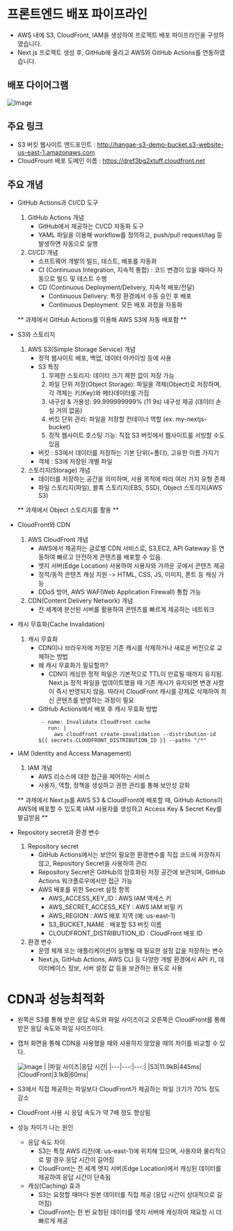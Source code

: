 # 프론트엔드 배포 파이프라인
- AWS 내에 S3, CloudFront, IAM을 생성하여 프로젝트 배포 파이프라인을 구성하였습니다.
- Next.js 프로젝트 생성 후, GitHub에 올리고 AWS와 GitHub Actions를 연동하였습니다.

## 배포 다이어그램
![Image](https://github.com/user-attachments/assets/da9765c4-3852-4fa8-b8fc-edf70caa6329)

## 주요 링크
- S3 버킷 웹사이트 엔드포인트 : http://hangae-s3-demo-bucket.s3-website-us-east-1.amazonaws.com
- CloudFrount 배포 도메인 이름 : https://dref3bg2xtuff.cloudfront.net

## 주요 개념
- GitHub Actions과 CI/CD 도구
  1. GitHub Actions 개념
     - GitHub에서 제공하는 CI/CD 자동화 도구
     - YAML 파일을 이용해 workflow를 정의하고, push/pull request/tag 등 발생하면 자동으로 실행
  2. CI/CD 개념
     - 소프트웨어 개발의 빌드, 테스트, 배포를 자동화
     - CI (Continuous Integration, 지속적 통합) : 코드 변경이 있을 때마다 자동으로 빌드 및 테스트 수행
     - CD (Continuous Deployment/Delivery, 지속적 배포/전달)
       - Continuous Delivery: 특정 환경에서 수동 승인 후 배포
       - Continuous Deployment: 모든 배포 과정을 자동화
      
  
  ** 과제에서 GitHub Actions를 이용해 AWS S3에 자동 배포함 **
  
- S3와 스토리지
  1. AWS S3(Simple Storage Service) 개념
     - 정적 웹사이트 배포, 백업, 데이터 아카이빙 등에 사용
     - S3 특징
       1. 무제한 스토리지: 데이터 크기 제한 없이 저장 가능
       2. 파일 단위 저장(Object Storage): 파일을 객체(Object)로 저장하며, 각 객체는 키(Key)와 메타데이터를 가짐
       3. 내구성 & 가용성: 99.999999999% (11 9s) 내구성 제공 (데이터 손실 거의 없음)
       4. 버킷 단위 관리: 파일을 저장할 컨테이너 역할 (ex. my-nextjs-bucket)
       5. 정적 웹사이트 호스팅 기능: 직접 S3 버킷에서 웹사이트를 서빙할 수도 있음
      - 버킷 : S3에서 데이터를 저장하는 기본 단위(=폴더), 고유한 이름 가지기
      - 객체 : S3에 저장된 개별 파일
  2. 스토리지(Storage) 개념
      - 데이터를 저장하는 공간을 의미하며, 사용 목적에 따라 여러 가지 유형 존재
      - 파일 스토리지(파일), 블록 스토리지(EBS, SSD), Object 스토리지(AWS S3)

 
  ** 과제에서 Object 스토리지를 활용 **
  
- CloudFront와 CDN
  1. AWS CloudFront 개념
     - AWS에서 제공하는 글로벌 CDN 서비스로, S3,EC2, API Gateway 등 연동하여 빠르고 안전하게 콘텐츠를 배포할 수 있음.
     - 엣지 서버(Edge Location) 사용하여 사용자와 가까운 곳에서 콘텐츠 제공
     - 정적/동적 콘텐츠 캐싱 지원 -> HTML, CSS, JS, 이미지, 폰트 등 캐싱 가능
     - DDoS 방어, AWS WAF(Web Application Firewall) 통합 가능
  2. CDN(Content Delivery Network) 개념
     - 전 세계에 분산된 서버를 활용하여 콘텐츠를 빠르게 제공하는 네트워크


- 캐시 무효화(Cache Invalidation)
  1. 캐시 무효화
     - CDN이나 브라우저에 저장된 기존 캐시를 삭제하거나 새로운 버전으로 교체하는 방법
     - 왜 캐시 무효화가 필요할까?
       - CDN이 캐싱한 정적 파일은 기본적으로 TTL이 만료될 때까지 유지됨. Next.js 정적 파일을 업데이트했을 때 기존 캐시가 유지되면 변경 사항이 즉시 반영되지 않음. 따라서 CloudFront 캐시를 강제로 삭제하여 최신 콘텐츠를 반영하는 과정이 필요
     - GitHub Actions에서 배포 후 캐시 무효화 방법
       ```
        - name: Invalidate CloudFront cache
          run: |
            aws cloudfront create-invalidation --distribution-id ${{ secrets.CLOUDFRONT_DISTRIBUTION_ID }} --paths "/*"
       ```
       
- IAM (Identity and Access Management)
  1. IAM 개념
     - AWS 리소스에 대한 접근을 제어하는 서비스
     - 사용자, 역할, 정책을 생성하고 권한 관리를 통해 보안성 강화
    

  ** 과제에서 Next.js를 AWS S3 & CloudFront에 배포할 때, GitHub Actions이 AWS에 배포할 수 있도록 IAM 사용자를 생성하고 Access Key & Secret Key를 발급받음 **


- Repository secret과 환경 변수
  1. Repository secret
     - GitHub Actions에서는 보안이 필요한 환경변수를 직접 코드에 저장하지 않고, Repository Secret을 사용하여 관리
     - Repository Secret은 GitHub의 암호화된 저장 공간에 보관되며, GitHub Actions 워크플로우에서만 접근 가능
     - AWS 배포를 위한 Secret 설정 항목
       - AWS_ACCESS_KEY_ID : AWS IAM 액세스 키
       - AWS_SECRET_ACCESS_KEY : AWS IAM 비밀 키
       - AWS_REGION : AWS 배포 지역 (예: us-east-1)
       - S3_BUCKET_NAME : 배포할 S3 버킷 이름
       - CLOUDFRONT_DISTRIBUTION_ID : CloudFront 배포 ID
  2. 환경 변수
     - 운영 체제 또는 애플리케이션이 실행될 때 필요한 설정 값을 저장하는 변수
     - Next.js, GitHub Actions, AWS CLI 등 다양한 개발 환경에서 API 키, 데이터베이스 정보, 서버 설정 값 등을 보관하는 용도로 사용


# CDN과 성능최적화
- 왼쪽은 S3를 통해 받은 응답 속도와 파일 사이즈이고 오른쪽은 CloudFront를 통해 받은 응답 속도와 파일 사이즈이다.
- 캡처 화면을 통해 CDN을 사용했을 때와 사용하지 않았을 때의 차이를 비교할 수 있다.

  
  ![Image](https://github.com/user-attachments/assets/27664700-c375-45c9-ac66-b6567d235e8c)
  | |파일 사이즈|응답 시간|
  |---|---:|---:|
  |S3|11.9kB|445ms|
  |CloudFront|3.1kB|60ms|

- S3에서 직접 제공하는 파일보다 CloudFront가 제공하는 파일 크기가 70% 정도 감소
- CloudFront 사용 시 응답 속도가 약 7배 정도 향상됨

- 성능 차이가 나는 원인
  - 응답 속도 차이
    - S3는 특정 AWS 리전(예: us-east-1)에 위치해 있으며, 사용자와 물리적으로 멀 경우 응답 시간이 길어짐
    - CloudFront는 전 세계 엣지 서버(Edge Location)에서 캐싱된 데이터를 제공하여 응답 시간이 단축됨
  - 캐싱(Caching) 효과
    - S3는 요청할 때마다 원본 데이터를 직접 제공 (응답 시간이 상대적으로 길어짐)
    - CloudFront는 한 번 요청된 데이터를 엣지 서버에 캐싱하여 재요청 시 더 빠르게 제공



